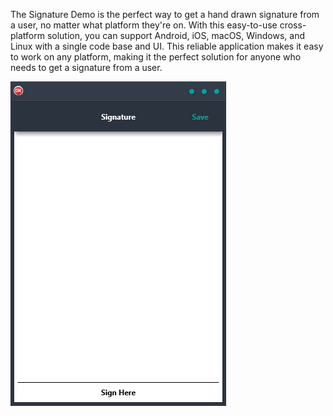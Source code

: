 The Signature Demo is the perfect way to get a hand drawn signature from a user, no matter what platform they're on. With this easy-to-use cross-platform solution, you can support Android, iOS, macOS, Windows, and Linux with a single code base and UI. This reliable application makes it easy to work on any platform, making it the perfect solution for anyone who needs to get a signature from a user.

![screenshot](screenshot.gif)
